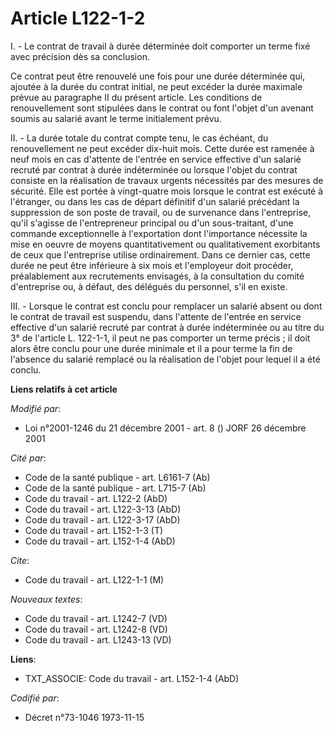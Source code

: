 # Article L122-1-2

I. - Le contrat de travail à durée déterminée doit comporter un terme fixé avec précision dès sa conclusion.

Ce contrat peut être renouvelé une fois pour une durée déterminée qui, ajoutée à la durée du contrat initial, ne peut excéder
la durée maximale prévue au paragraphe II du présent article. Les conditions de renouvellement sont stipulées dans le contrat
ou font l'objet d'un avenant soumis au salarié avant le terme initialement prévu.

II. - La durée totale du contrat compte tenu, le cas échéant, du renouvellement ne peut excéder dix-huit mois. Cette durée
est ramenée à neuf mois en cas d'attente de l'entrée en service effective d'un salarié recruté par contrat à durée
indéterminée ou lorsque l'objet du contrat consiste en la réalisation de travaux urgents nécessités par des mesures de
sécurité. Elle est portée à vingt-quatre mois lorsque le contrat est exécuté à l'étranger, ou dans les cas de départ
définitif d'un salarié précédant la suppression de son poste de travail, ou de survenance dans l'entreprise, qu'il s'agisse
de l'entrepreneur principal ou d'un sous-traitant, d'une commande exceptionnelle à l'exportation dont l'importance nécessite
la mise en oeuvre de moyens quantitativement ou qualitativement exorbitants de ceux que l'entreprise utilise ordinairement.
Dans ce dernier cas, cette durée ne peut être inférieure à six mois et l'employeur doit procéder, préalablement aux
recrutements envisagés, à la consultation du comité d'entreprise ou, à défaut, des délégués du personnel, s'il en existe.

III. - Lorsque le contrat est conclu pour remplacer un salarié absent ou dont le contrat de travail est suspendu, dans
l'attente de l'entrée en service effective d'un salarié recruté par contrat à durée indéterminée ou au titre du 3° de
l'article L. 122-1-1, il peut ne pas comporter un terme précis ; il doit alors être conclu pour une durée minimale et il a
pour terme la fin de l'absence du salarié remplacé ou la réalisation de l'objet pour lequel il a été conclu.

**Liens relatifs à cet article**

_Modifié par_:

  - Loi n°2001-1246 du 21 décembre 2001 - art. 8 () JORF 26 décembre 2001

_Cité par_:

  - Code de la santé publique - art. L6161-7 (Ab)
  - Code de la santé publique - art. L715-7 (Ab)
  - Code du travail - art. L122-2 (AbD)
  - Code du travail - art. L122-3-13 (AbD)
  - Code du travail - art. L122-3-17 (AbD)
  - Code du travail - art. L152-1-3 (T)
  - Code du travail - art. L152-1-4 (AbD)

_Cite_:

  - Code du travail - art. L122-1-1 (M)

_Nouveaux textes_:

  - Code du travail - art. L1242-7 (VD)
  - Code du travail - art. L1242-8 (VD)
  - Code du travail - art. L1243-13 (VD)

**Liens**:

  - TXT_ASSOCIE: Code du travail - art. L152-1-4 (AbD)

_Codifié par_:

  - Décret n°73-1046 1973-11-15
